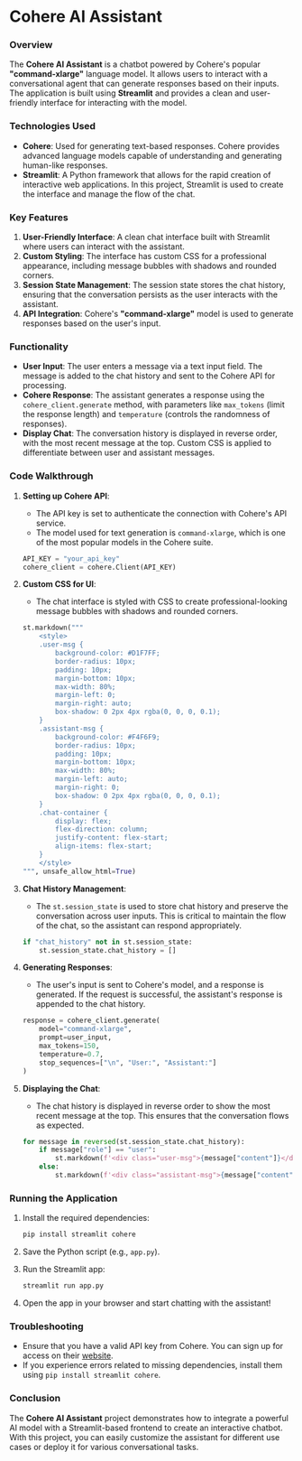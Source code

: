 # **Cohere AI Assistant**

### **Overview**

The **Cohere AI Assistant** is a chatbot powered by Cohere's popular **"command-xlarge"** language model. It allows users to interact with a conversational agent that can generate responses based on their inputs. The application is built using **Streamlit** and provides a clean and user-friendly interface for interacting with the model.

### **Technologies Used**
- **Cohere**: Used for generating text-based responses. Cohere provides advanced language models capable of understanding and generating human-like responses.
- **Streamlit**: A Python framework that allows for the rapid creation of interactive web applications. In this project, Streamlit is used to create the interface and manage the flow of the chat.

### **Key Features**
1. **User-Friendly Interface**: A clean chat interface built with Streamlit where users can interact with the assistant.
2. **Custom Styling**: The interface has custom CSS for a professional appearance, including message bubbles with shadows and rounded corners.
3. **Session State Management**: The session state stores the chat history, ensuring that the conversation persists as the user interacts with the assistant.
4. **API Integration**: Cohere's **"command-xlarge"** model is used to generate responses based on the user's input.

### **Functionality**

- **User Input**: The user enters a message via a text input field. The message is added to the chat history and sent to the Cohere API for processing.
- **Cohere Response**: The assistant generates a response using the `cohere_client.generate` method, with parameters like `max_tokens` (limit the response length) and `temperature` (controls the randomness of responses).
- **Display Chat**: The conversation history is displayed in reverse order, with the most recent message at the top. Custom CSS is applied to differentiate between user and assistant messages.

### **Code Walkthrough**

1. **Setting up Cohere API**:
    - The API key is set to authenticate the connection with Cohere's API service.
    - The model used for text generation is `command-xlarge`, which is one of the most popular models in the Cohere suite.

    ```python
    API_KEY = "your_api_key"
    cohere_client = cohere.Client(API_KEY)
    ```

2. **Custom CSS for UI**:
    - The chat interface is styled with CSS to create professional-looking message bubbles with shadows and rounded corners.

    ```python
    st.markdown("""
        <style>
        .user-msg {
            background-color: #D1F7FF;
            border-radius: 10px;
            padding: 10px;
            margin-bottom: 10px;
            max-width: 80%;
            margin-left: 0;
            margin-right: auto;
            box-shadow: 0 2px 4px rgba(0, 0, 0, 0.1);
        }
        .assistant-msg {
            background-color: #F4F6F9;
            border-radius: 10px;
            padding: 10px;
            margin-bottom: 10px;
            max-width: 80%;
            margin-left: auto;
            margin-right: 0;
            box-shadow: 0 2px 4px rgba(0, 0, 0, 0.1);
        }
        .chat-container {
            display: flex;
            flex-direction: column;
            justify-content: flex-start;
            align-items: flex-start;
        }
        </style>
    """, unsafe_allow_html=True)
    ```

3. **Chat History Management**:
    - The `st.session_state` is used to store chat history and preserve the conversation across user inputs. This is critical to maintain the flow of the chat, so the assistant can respond appropriately.

    ```python
    if "chat_history" not in st.session_state:
        st.session_state.chat_history = []
    ```

4. **Generating Responses**:
    - The user's input is sent to Cohere's model, and a response is generated. If the request is successful, the assistant's response is appended to the chat history.

    ```python
    response = cohere_client.generate(
        model="command-xlarge",
        prompt=user_input,
        max_tokens=150,
        temperature=0.7,
        stop_sequences=["\n", "User:", "Assistant:"]
    )
    ```

5. **Displaying the Chat**:
    - The chat history is displayed in reverse order to show the most recent message at the top. This ensures that the conversation flows as expected.

    ```python
    for message in reversed(st.session_state.chat_history):
        if message["role"] == "user":
            st.markdown(f'<div class="user-msg">{message["content"]}</div>', unsafe_allow_html=True)
        else:
            st.markdown(f'<div class="assistant-msg">{message["content"]}</div>', unsafe_allow_html=True)
    ```

### **Running the Application**

1. Install the required dependencies:

    ```bash
    pip install streamlit cohere
    ```

2. Save the Python script (e.g., `app.py`).

3. Run the Streamlit app:

    ```bash
    streamlit run app.py
    ```

4. Open the app in your browser and start chatting with the assistant!

### **Troubleshooting**

- Ensure that you have a valid API key from Cohere. You can sign up for access on their [website](https://cohere.ai/).
- If you experience errors related to missing dependencies, install them using `pip install streamlit cohere`.

### **Conclusion**

The **Cohere AI Assistant** project demonstrates how to integrate a powerful AI model with a Streamlit-based frontend to create an interactive chatbot. With this project, you can easily customize the assistant for different use cases or deploy it for various conversational tasks.
